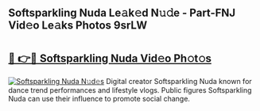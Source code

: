 ## Softsparkling Nuda Le𝚊k𝚎d N𝚞𝚍e - Part-FNJ Vid𝚎o Le𝚊ks Photos 9srLW

# <h2><a href="http://fbbxhz.evod.top/?m=Softsparkling+Nuda">🔗 👉🔴 Softsparkling Nuda Vid𝚎o Ph𝚘t𝚘s</a></h2>

[![Softsparkling Nuda N𝚞d𝚎s](https://i.imgur.com/8V9OHl7.gif)](http://fbbxhz.evod.top/?m=Softsparkling+Nuda)
Digital creator Softsparkling Nuda known for dance trend performances and lifestyle vlogs. Public figures Softsparkling Nuda can use their influence to promote social change. 
